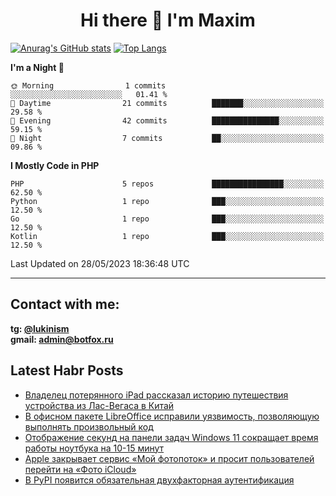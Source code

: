 ## <h1 align="center">Hi there 👋 I'm Maxim</h1>

[![Anurag's GitHub stats](https://github-readme-stats.vercel.app/api?username=lukinism)](https://github.com/anuraghazra/github-readme-stats) [![Top Langs](https://github-readme-stats.vercel.app/api/top-langs/?username=lukinism)](https://github.com/anuraghazra/github-readme-stats)

<!--START_SECTION:waka-->
**I'm a Night 🦉** 

```text
🌞 Morning                1 commits           ░░░░░░░░░░░░░░░░░░░░░░░░░   01.41 % 
🌆 Daytime                21 commits          ███████░░░░░░░░░░░░░░░░░░   29.58 % 
🌃 Evening                42 commits          ███████████████░░░░░░░░░░   59.15 % 
🌙 Night                  7 commits           ██░░░░░░░░░░░░░░░░░░░░░░░   09.86 % 
```


**I Mostly Code in PHP** 

```text
PHP                      5 repos             ████████████████░░░░░░░░░   62.50 % 
Python                   1 repo              ███░░░░░░░░░░░░░░░░░░░░░░   12.50 % 
Go                       1 repo              ███░░░░░░░░░░░░░░░░░░░░░░   12.50 % 
Kotlin                   1 repo              ███░░░░░░░░░░░░░░░░░░░░░░   12.50 % 
```




 Last Updated on 28/05/2023 18:36:48 UTC
<!--END_SECTION:waka-->
___
## Contact with me:
**tg: [@lukinism](https://t.me/lukinism)  
gmail: admin@botfox.ru**

## Latest Habr Posts
<!-- BLOG-POST-LIST:START -->
- [Владелец потерянного iPad рассказал историю путешествия устройства из Лас-Вегаса в Китай](https://habr.com/ru/news/738256/)
- [В офисном пакете LibreOffice исправили уязвимость, позволяющую выполнять произвольный код](https://habr.com/ru/news/738212/)
- [Отображение секунд на панели задач Windows 11 сокращает время работы ноутбука на 10-15 минут](https://habr.com/ru/news/738194/)
- [Apple закрывает сервис «Мой фотопоток» и просит пользователей перейти на «Фото iCloud»](https://habr.com/ru/news/738130/)
- [В PyPI появится обязательная двухфакторная аутентификация](https://habr.com/ru/news/737776/)
<!-- BLOG-POST-LIST:END -->
